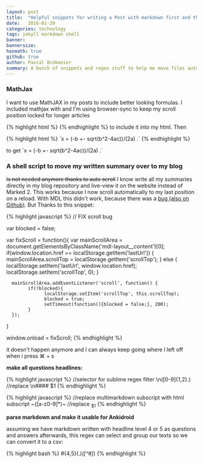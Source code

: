 ```yaml
---
layout: post
title:  "Helpful snippets for writing a Post with markdown first and then moving it to a jekyll blog"
date:   2016-01-20
categories: technology
tags: jekyll markdown shell
banner:
bannersize:
hasmath: true
github: true
author: Pascal Brokmeier
summary: A bunch of snippets and regex stuff to help me move files automatically after I am done summarising university classes.
---
```


### MathJax

I want to use MathJAX in my posts to include better looking formulas. I included mathjax with and I'm using browser-sync to keep my scroll position locked for longer articles

{% highlight html %}
    <script type="text/javascript" async src="https://cdn.mathjax.org/mathjax/latest/MathJax.js?config=TeX-MML-AM_CHTML"></script>
{% endhighlight %}
to include it into my html. Then 

{% highlight html %}
  \`x = (-b +- sqrt(b^2-4ac))/(2a) .\`
{% endhighlight %}

to get
\`x = (-b +- sqrt(b^2-4ac))/(2a) .\`



### A shell script to move my written summary over to my blog

<del>Is not needed anymore thanks to auto scroll</del>
I know write all my summaries directly in my blog repository and live-view it on the website instead of Marked 2. This works because I now scroll automatically to my last position on a reload. With MDL this didn't work, because there was a [bug (also on Github)](https://github.com/google/material-design-lite/issues/1120). But Thanks to this snippet:

{% highlight javascript %}
// FIX scroll bug

var blocked = false;

var fixScroll = function(){
      var mainScrollArea = document.getElementsByClassName('mdl-layout__content')[0];
      if(window.location.href == localStorage.getItem('lastUrl')) {
                  mainScrollArea.scrollTop = localStorage.getItem('scrollTop');
            } else {
                  localStorage.setItem('lastUrl', window.location.href);
                  localStorage.setItem('scrollTop', 0);
            }

      mainScrollArea.addEventListener('scroll', function() {
            if(!blocked){
                  localStorage.setItem('scrollTop', this.scrollTop);
                  blocked = true;
                  setTimeout(function(){blocked = false;}, 200);    
            } 
      });
}

window.onload = fixScroll;
{% endhighlight %}

it doesn't happen anymore and I can always keep going where I left off when i press ⌘ + s

**make all questions headlines:**

{% highlight javascript %}
//selector for sublime regex filter
\n([0-9]{1,2}\.)
//replace
\n#### $1
{% endhighlight %}


{% highlight javascript %}
//replace multimarkdown subscript with html subscript
~([a-z0-9]*)~
//replace
<sub>$1</sub>
{% endhighlight %}


**parse markdown and make it usable for Ankidroid**

assuming we have markdown written with headline level 4 or 5 as questions and answers afterwards, this regex can select and group our texts so we can convert it to a csv:

{% highlight bash %}
#{4,5}(.*)([^#]*)
{% endhighlight %}